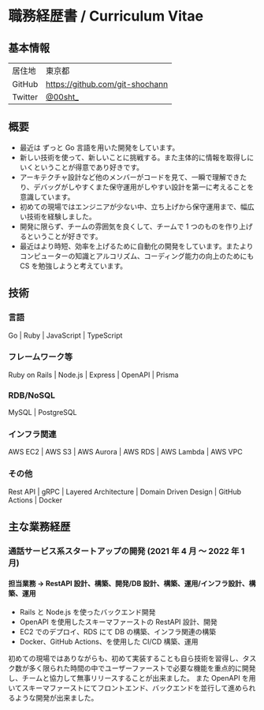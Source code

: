 # 職務経歴書 / Curriculum Vitae

## 基本情報

|         |                                        |
| ------- | -------------------------------------- |
| 居住地  | 東京都                                 |
| GitHub  | <https://github.com/git-shochann>      |
| Twitter | [@00sht\_](https://twitter.com/00sht_) |

## 概要

- 最近は ずっと Go 言語を用いた開発をしています。
- 新しい技術を使って、新しいことに挑戦する。また主体的に情報を取得しにいくということが得意であり好きです。
- アーキテクチャ設計など他のメンバーがコードを見て、一瞬で理解できたり、デバッグがしやすくまた保守運用がしやすい設計を第一に考えることを意識しています。
- 初めての現場ではエンジニアが少ない中、立ち上げから保守運用まで、幅広い技術を経験しました。
- 開発に限らず、チームの雰囲気を良くして、チームで 1 つのものを作り上げるということが好きです。
- 最近はより時短、効率を上げるために自動化の開発をしています。またよりコンピューターの知識とアルコリズム、コーディング能力の向上のためにも CS を勉強しようと考えています。

## 技術

### 言語

Go | Ruby | JavaScript | TypeScript

### フレームワーク等

Ruby on Rails | Node.js | Express | OpenAPI | Prisma

### RDB/NoSQL

MySQL | PostgreSQL

### インフラ関連

AWS EC2 | AWS S3 | AWS Aurora | AWS RDS | AWS Lambda | AWS VPC

### その他

Rest API | gRPC | Layered Architecture | Domain Driven Design | GitHub Actions | Docker

## 主な業務経歴

### 通話サービス系スタートアップの開発 (2021 年 4 月 〜 2022 年 1 月)

#### 担当業務 -> RestAPI 設計、構築、開発/DB 設計、構築、運用/インフラ設計、構築、運用

- Rails と Node.js を使ったバックエンド開発
- OpenAPI を使用したスキーマファーストの RestAPI 設計、開発
- EC2 でのデプロイ、RDS にて DB の構築、インフラ関連の構築
- Docker、GitHub Actions、を使用した CI/CD 構築、運用

初めての現場ではありながらも、初めて実装することも自ら技術を習得し、タスク数が多く限られた時間の中でユーザーファーストで必要な機能を重点的に開発し、チームと協力して無事リリースすることが出来ました。
また OpenAPI を用いてスキーマファーストにてフロントエンド、バックエンドを並行して進められるような開発が出来ました。
